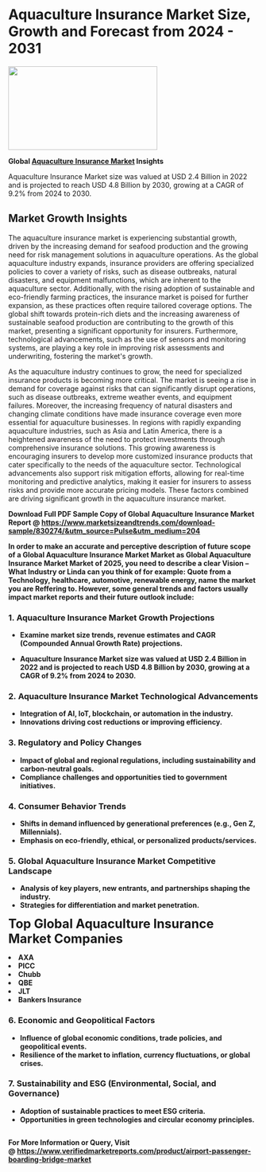 <H1>Aquaculture Insurance Market Size, Growth and Forecast from 2024 - 2031</H1><img class="aligncenter size-medium wp-image-584254" src="https://thirdeyenews.in/wp-content/uploads/2024/09/Global-Market-Research-300x168.jpeg" alt="" width="300" height="168" /><p><strong>Global&nbsp;<a href="https://www.marketsizeandtrends.com/download-sample/830274/&amp;utm_source=Pulse&amp;utm_medium=204">Aquaculture Insurance Market</a> Insights</strong></p><p>Aquaculture Insurance Market size was valued at USD 2.4 Billion in 2022 and is projected to reach USD 4.8 Billion by 2030, growing at a CAGR of 9.2% from 2024 to 2030.</p><p><h2>Market Growth Insights</h2> <p>The aquaculture insurance market is experiencing substantial growth, driven by the increasing demand for seafood production and the growing need for risk management solutions in aquaculture operations. As the global aquaculture industry expands, insurance providers are offering specialized policies to cover a variety of risks, such as disease outbreaks, natural disasters, and equipment malfunctions, which are inherent to the aquaculture sector. Additionally, with the rising adoption of sustainable and eco-friendly farming practices, the insurance market is poised for further expansion, as these practices often require tailored coverage options. The global shift towards protein-rich diets and the increasing awareness of sustainable seafood production are contributing to the growth of this market, presenting a significant opportunity for insurers. Furthermore, technological advancements, such as the use of sensors and monitoring systems, are playing a key role in improving risk assessments and underwriting, fostering the market's growth.</p> <p><strong></strong></p> <p>As the aquaculture industry continues to grow, the need for specialized insurance products is becoming more critical. The market is seeing a rise in demand for coverage against risks that can significantly disrupt operations, such as disease outbreaks, extreme weather events, and equipment failures. Moreover, the increasing frequency of natural disasters and changing climate conditions have made insurance coverage even more essential for aquaculture businesses. In regions with rapidly expanding aquaculture industries, such as Asia and Latin America, there is a heightened awareness of the need to protect investments through comprehensive insurance solutions. This growing awareness is encouraging insurers to develop more customized insurance products that cater specifically to the needs of the aquaculture sector. Technological advancements also support risk mitigation efforts, allowing for real-time monitoring and predictive analytics, making it easier for insurers to assess risks and provide more accurate pricing models. These factors combined are driving significant growth in the aquaculture insurance market.</p> <p><strong></p><p><span class=""><strong>Download Full PDF Sample Copy of Global Aquaculture Insurance Market Report</strong> @ <a href="https://www.marketsizeandtrends.com/download-sample/830274/&amp;utm_source=Pulse&amp;utm_medium=204" target="_blank">https://www.marketsizeandtrends.com/download-sample/830274/&amp;utm_source=Pulse&amp;utm_medium=204</a></span></p><p>In order to make an accurate and perceptive description of future scope of a Global&nbsp;Aquaculture Insurance Market Market as Global&nbsp;Aquaculture Insurance Market Market of 2025, you need to describe a clear Vision &ndash; What Industry or Linda can you think of for example: Quote from a Technology, healthcare, automotive, renewable energy, name the market you are Reffering to. However, some general trends and factors usually impact market reports and their future outlook include:</p><h3>1.&nbsp;<strong>Aquaculture Insurance Market Growth Projections</strong></h3><ul><li>Examine market size trends, revenue estimates and CAGR (Compounded Annual Growth Rate) projections.</li><li><p>Aquaculture Insurance Market size was valued at USD 2.4 Billion in 2022 and is projected to reach USD 4.8 Billion by 2030, growing at a CAGR of 9.2% from 2024 to 2030.</p></li></ul><h3>2.&nbsp;<strong>Aquaculture Insurance Market Technological Advancements</strong></h3><ul><li>Integration of AI, IoT, blockchain, or automation in the industry.</li><li>Innovations driving cost reductions or improving efficiency.</li></ul><h3>3.&nbsp;<strong>Regulatory and Policy Changes</strong></h3><ul><li>Impact of global and regional regulations, including sustainability and carbon-neutral goals.</li><li>Compliance challenges and opportunities tied to government initiatives.</li></ul><h3>4.&nbsp;<strong>Consumer Behavior Trends</strong></h3><ul><li>Shifts in demand influenced by generational preferences (e.g., Gen Z, Millennials).</li><li>Emphasis on eco-friendly, ethical, or personalized products/services.</li></ul><h3>5.&nbsp;<strong>Global Aquaculture Insurance Market Competitive Landscape</strong></h3><ul><li>Analysis of key players, new entrants, and partnerships shaping the industry.</li><li>Strategies for differentiation and market penetration.</li></ul><p data-pm-slice="1 1 []"><span style="color: inherit; font-family: inherit; font-size: 25px;">Top Global Aquaculture Insurance Market Companies</span></p><div class="" data-test-id=""><p><li>AXA</li><li> PICC</li><li> Chubb</li><li> QBE</li><li> JLT</li><li> Bankers Insurance</li></p></div><h3>6.&nbsp;<strong>Economic and Geopolitical Factors</strong></h3><ul><li>Influence of global economic conditions, trade policies, and geopolitical events.</li><li>Resilience of the market to inflation, currency fluctuations, or global crises.</li></ul><h3>7.&nbsp;<strong>Sustainability and ESG (Environmental, Social, and Governance)</strong></h3><ul><li>Adoption of sustainable practices to meet ESG criteria.</li><li>Opportunities in green technologies and circular economy principles.</li></ul><h2><strong style="font-size: 14px;">For More Information or Query, Visit @&nbsp;</strong><a style="background-color: #ffffff; font-size: 14px;" href="https://www.marketsizeandtrends.com/report/aquaculture-insurance-market/" target="_blank">https://www.verifiedmarketreports.com/product/airport-passenger-boarding-bridge-market</a></h2>
